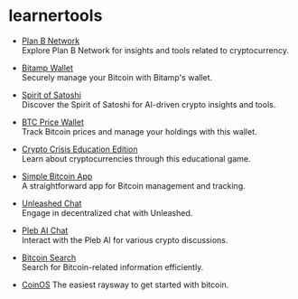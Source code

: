 # learnertools

- [Plan B Network](https://planb.network/)  
  Explore Plan B Network for insights and tools related to cryptocurrency.

- [Bitamp Wallet](https://wallet.bitamp.com/)  
  Securely manage your Bitcoin with Bitamp's wallet.

- [Spirit of Satoshi](https://www.spiritofsatoshi.ai/)  
  Discover the Spirit of Satoshi for AI-driven crypto insights and tools.

- [BTC Price Wallet](https://btc-price-wallet.vercel.app/)  
  Track Bitcoin prices and manage your holdings with this wallet.

- [Crypto Crisis Education Edition](https://store.steampowered.com/app/1022320/Crypto_Crisis_Education_Edition/)  
  Learn about cryptocurrencies through this educational game.

- [Simple Bitcoin App](https://www.simple-bitcoin.app/)  
  A straightforward app for Bitcoin management and tracking.

- [Unleashed Chat](https://unleashed.chat/)  
  Engage in decentralized chat with Unleashed.

- [Pleb AI Chat](https://chat.plebai.com/)  
  Interact with the Pleb AI for various crypto discussions.

- [Bitcoin Search](https://bitcoinsearch.xyz/)  
  Search for Bitcoin-related information efficiently.

- [CoinOS](https://coinos.io/)
  The easiest raysway to get started with bitcoin.
